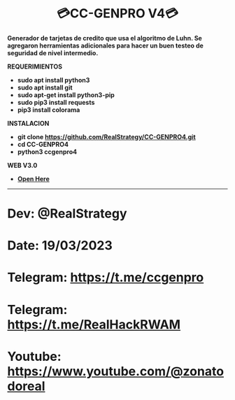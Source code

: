 <h1 align='center'>💳CC-GENPRO V4💳<h4>


Generador de tarjetas de credito que usa el algoritmo de Luhn. Se agregaron herramientas adicionales para hacer un buen testeo de seguridad de nivel intermedio.

REQUERIMIENTOS

- sudo apt install python3
- sudo apt install git
- sudo apt-get install python3-pip
- sudo pip3 install requests
- pip3 install colorama

INSTALACION

- git clone https://github.com/RealStrategy/CC-GENPRO4.git
- cd CC-GENPRO4
- python3 ccgenpro4


WEB V3.0 
- [Open Here](https://cc-genpro.com)

---

# Dev: @RealStrategy
# Date: 19/03/2023
# Telegram: https://t.me/ccgenpro
# Telegram: https://t.me/RealHackRWAM
# Youtube: https://www.youtube.com/@zonatodoreal
